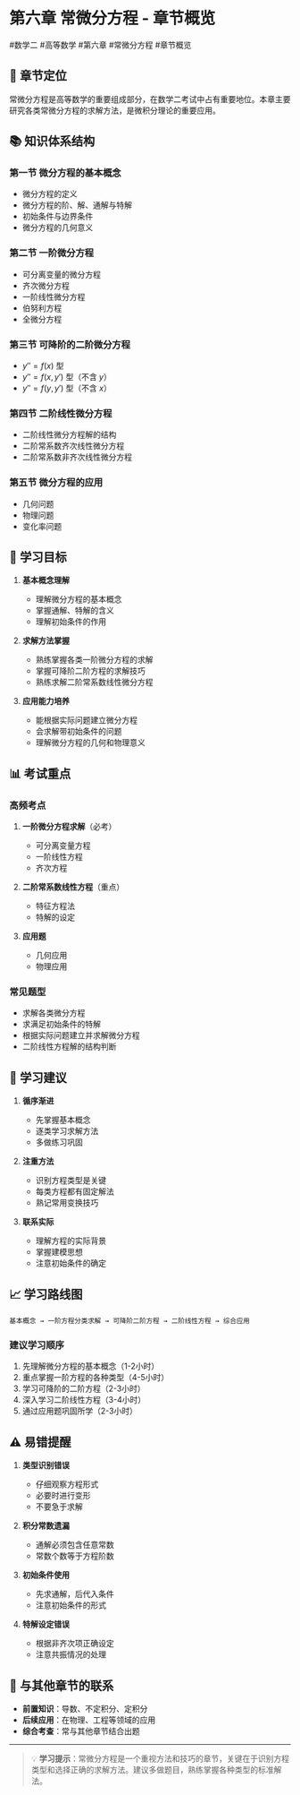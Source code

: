 # 第六章 常微分方程 - 章节概览

#数学二 #高等数学 #第六章 #常微分方程 #章节概览

## 🎯 章节定位

常微分方程是高等数学的重要组成部分，在数学二考试中占有重要地位。本章主要研究各类常微分方程的求解方法，是微积分理论的重要应用。

## 📚 知识体系结构

### 第一节 微分方程的基本概念
- 微分方程的定义
- 微分方程的阶、解、通解与特解
- 初始条件与边界条件
- 微分方程的几何意义

### 第二节 一阶微分方程
- 可分离变量的微分方程
- 齐次微分方程
- 一阶线性微分方程
- 伯努利方程
- 全微分方程

### 第三节 可降阶的二阶微分方程
- $y'' = f(x)$ 型
- $y'' = f(x, y')$ 型（不含 $y$）
- $y'' = f(y, y')$ 型（不含 $x$）

### 第四节 二阶线性微分方程
- 二阶线性微分方程解的结构
- 二阶常系数齐次线性微分方程
- 二阶常系数非齐次线性微分方程

### 第五节 微分方程的应用
- 几何问题
- 物理问题
- 变化率问题

## 🎯 学习目标

1. **基本概念理解**
   - 理解微分方程的基本概念
   - 掌握通解、特解的含义
   - 理解初始条件的作用

2. **求解方法掌握**
   - 熟练掌握各类一阶微分方程的求解
   - 掌握可降阶二阶方程的求解技巧
   - 熟练求解二阶常系数线性微分方程

3. **应用能力培养**
   - 能根据实际问题建立微分方程
   - 会求解带初始条件的问题
   - 理解微分方程的几何和物理意义

## 📊 考试重点

### 高频考点
1. **一阶微分方程求解**（必考）
   - 可分离变量方程
   - 一阶线性方程
   - 齐次方程

2. **二阶常系数线性方程**（重点）
   - 特征方程法
   - 特解的设定

3. **应用题**
   - 几何应用
   - 物理应用

### 常见题型
- 求解各类微分方程
- 求满足初始条件的特解
- 根据实际问题建立并求解微分方程
- 二阶线性方程解的结构判断

## 🚀 学习建议

1. **循序渐进**
   - 先掌握基本概念
   - 逐类学习求解方法
   - 多做练习巩固

2. **注重方法**
   - 识别方程类型是关键
   - 每类方程都有固定解法
   - 熟记常用变换技巧

3. **联系实际**
   - 理解方程的实际背景
   - 掌握建模思想
   - 注意初始条件的确定

## 📈 学习路线图

```
基本概念 → 一阶方程分类求解 → 可降阶二阶方程 → 二阶线性方程 → 综合应用
```

### 建议学习顺序
1. 先理解微分方程的基本概念（1-2小时）
2. 重点掌握一阶方程的各种类型（4-5小时）
3. 学习可降阶的二阶方程（2-3小时）
4. 深入学习二阶线性方程（3-4小时）
5. 通过应用题巩固所学（2-3小时）

## ⚠️ 易错提醒

1. **类型识别错误**
   - 仔细观察方程形式
   - 必要时进行变形
   - 不要急于求解

2. **积分常数遗漏**
   - 通解必须包含任意常数
   - 常数个数等于方程阶数

3. **初始条件使用**
   - 先求通解，后代入条件
   - 注意初始条件的形式

4. **特解设定错误**
   - 根据非齐次项正确设定
   - 注意共振情况的处理

## 🔗 与其他章节的联系

- **前置知识**：导数、不定积分、定积分
- **后续应用**：在物理、工程等领域的应用
- **综合考查**：常与其他章节结合出题

---

> 💡 **学习提示**：常微分方程是一个重视方法和技巧的章节，关键在于识别方程类型和选择正确的求解方法。建议多做题目，熟练掌握各种类型的标准解法。